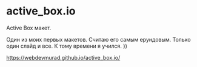 # active_box.io
Active Box макет.

Один из моих первых макетов. Считаю его самым ерундовым. Только один слайд и все. К тому времени я учился. ))

https://webdevmurad.github.io/active_box.io/
